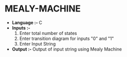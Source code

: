 # MEALY-MACHINE
<ul>
  <li><b>Language :- </b> C<br></li>
  <li><b>Inputs :-</b><ol><li>Enter total number of states <br></li>
         <li> Enter transition diagram for inputs "0" and "1"<br></li>
    <li>Enter Input String<br></li></ol></li>
  <li><b>Output :- </b> Output of input string using Mealy Machine </li></ul>
